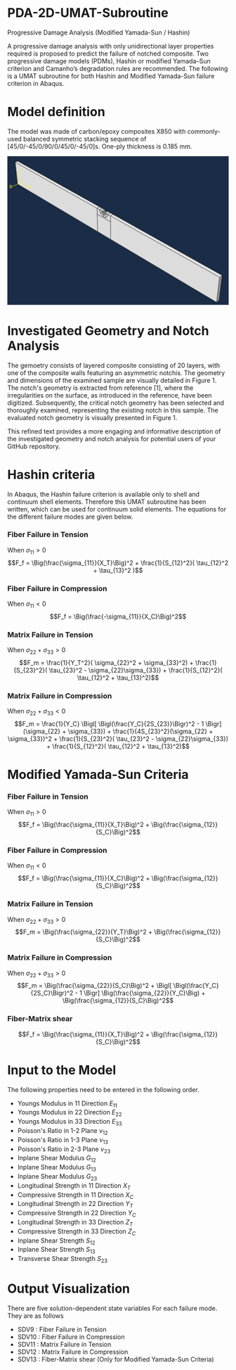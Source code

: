# PDA-2D-UMAT-Subroutine
Progressive Damage Analysis (Modified Yamada-Sun / Hashin)

A progressive damage analysis with only unidirectional layer properties required is proposed to predict the failure of notched composite. Two progressive damage models (PDMs), Hashin or modified Yamada–Sun criterion and Camanho’s degradation rules are recommended. The following is a UMAT subroutine for both Hashin and Modified Yamada-Sun failure criterion in Abaqus. 

# Model definition

The model was made of carbon/epoxy composites X850 with commonly-used balanced symmetric stacking sequence of [45/0/-45/0/90/0/45/0/-45/0]s. One-ply thickness is 0.185 mm.

<img src="image/fig_1.png" width="600">

# Investigated Geometry and Notch Analysis
The gemoetry consists of layered composite consisting of 20 layers, with one of the composite walls featuring an asymmetric notchis. The geometry and dimensions of the examined sample are visually detailed in Figure 1. The notch's geometry is extracted from reference [1], where the irregularities on the surface, as introduced in the reference, have been digitized. Subsequently, the critical notch geometry has been selected and thoroughly examined, representing the existing notch in this sample. The evaluated notch geometry is visually presented in Figure 1.


This refined text provides a more engaging and informative description of the investigated geometry and notch analysis for potential users of your GitHub repository.




# Hashin criteria
In Abaqus, the Hashin failure criterion is available only to shell and continuum shell elements. Therefore this UMAT subroutine has been written, which can be used for continuum solid elements. The equations for the different failure modes are given below.
### Fiber Failure in Tension
When $\sigma_{11} > 0$
$$F_f = \Big(\frac{\sigma_{11}}{X_T}\Big)^2 + \frac{1}{S_{12}^2}( \tau_{12}^2 + \tau_{13}^2 )$$

### Fiber Failure in Compression
When $\sigma_{11} < 0$
$$F_f = \Big(\frac{-\sigma_{11}}{X_C}\Big)^2$$

### Matrix Failure in Tension
When $\sigma_{22} + \sigma_{33} > 0$
$$F_m = \frac{1}{Y_T^2}( \sigma_{22}^2 + \sigma_{33}^2) + \frac{1}{S_{23}^2}( \tau_{23}^2 - \sigma_{22}\sigma_{33}) + \frac{1}{S_{12}^2}( \tau_{12}^2 + \tau_{13}^2)$$

### Matrix Failure in Compression
When $\sigma_{22} + \sigma_{33} < 0$
$$F_m = \frac{1}{Y_C} \Bigl[  \Bigl(\frac{Y_C}{2S_{23}}\Bigr)^2  - 1 \Bigr] (\sigma_{22} + \sigma_{33}) + \frac{1}{4S_{23}^2}(\sigma_{22} + \sigma_{33})^2 + \frac{1}{S_{23}^2}( \tau_{23}^2 - \sigma_{22}\sigma_{33}) + \frac{1}{S_{12}^2}( \tau_{12}^2 + \tau_{13}^2)$$

# Modified Yamada-Sun Criteria
### Fiber Failure in Tension
When $\sigma_{11} > 0$
$$F_f = \Big(\frac{\sigma_{11}}{X_T}\Big)^2 + \Big(\frac{\sigma_{12}}{S_C}\Big)^2$$

### Fiber Failure in Compression
When $\sigma_{11} < 0$
$$F_f = \Big(\frac{\sigma_{11}}{X_C}\Big)^2 + \Big(\frac{\sigma_{12}}{S_C}\Big)^2$$

### Matrix Failure in Tension
When $\sigma_{22} + \sigma_{33} > 0$
$$F_m = \Big(\frac{\sigma_{22}}{Y_T}\Big)^2 + \Big(\frac{\sigma_{12}}{S_C}\Big)^2$$

### Matrix Failure in Compression
When $\sigma_{22} + \sigma_{33} > 0$
$$F_m = \Big(\frac{\sigma_{22}}{S_C}\Big)^2 + \Bigl[  \Bigl(\frac{Y_C}{2S_C}\Bigr)^2  - 1 \Bigr] \Big(\frac{\sigma_{22}}{Y_C}\Big) +  \Big(\frac{\sigma_{12}}{S_C}\Big)^2$$

### Fiber-Matrix shear
$$F_f = \Big(\frac{\sigma_{11}}{X_T}\Big)^2 + \Big(\frac{\sigma_{12}}{S_C}\Big)^2$$


# Input to the Model

The following properties need to be entered in the following order.
  * Youngs Modulus in 11 Direction $E_{11}$
  * Youngs Modulus in 22 Direction $E_{22}$
  * Youngs Modulus in 33 Direction $E_{33}$
  * Poisson's Ratio in 1-2 Plane $\nu_{12}$
  * Poisson's Ratio in 1-3 Plane $\nu_{13}$
  * Poisson's Ratio in 2-3 Plane $\nu_{23}$
  * Inplane Shear Modulus $G_{12}$
  * Inplane Shear Modulus $G_{13}$
  * Inplane Shear Modulus $G_{23}$
  * Longitudinal Strength in 11 Direction $X_T$
  * Compressive Strength in 11 Direction $X_C$
  * Longitudinal Strength in 22 Direction $Y_T$
  * Compressive Strength in 22 Direction $Y_C$
  * Longitudinal Strength in 33 Direction $Z_T$
  * Compressive Strength in 33 Direction $Z_C$
  * Inplane Shear Strength $S_{12}$
  * Inplane Shear Strength $S_{13}$
  * Transverse Shear Strength $S_{23}$
# Output Visualization
 
There are five solution-dependent state variables For each failure mode. They are as follows
  * SDV9 : Fiber Failure in Tension
  * SDV10 : Fiber Failure in Compression
  * SDV11 : Matrix Failure in Tension
  * SDV12 : Matrix Failure in Compression
  * SDV13 : Fiber-Matrix shear (Only for Modified Yamada-Sun Criteria)
